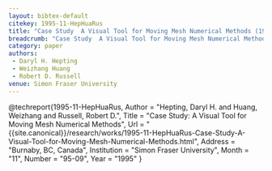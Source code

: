 ```yaml
---
layout: bibtex-default
citekey: 1995-11-HepHuaRus
title: "Case Study  A Visual Tool for Moving Mesh Numerical Methods (1995)"
breadcrumb: "Case Study  A Visual Tool for Moving Mesh Numerical Methods (1995)"
category: paper
authors:
 - Daryl H. Hepting
 - Weizhang Huang
 - Robert D. Russell
venue: Simon Fraser University
---
```

@techreport{1995-11-HepHuaRus,
	Author =  "Hepting, Daryl H. and Huang, Weizhang and Russell, Robert D.",
	Title =  "Case Study: A Visual Tool for Moving Mesh Numerical Methods",
	Url = \"{{site.canonical}}/research/works/1995-11-HepHuaRus-Case-Study-A-Visual-Tool-for-Moving-Mesh-Numerical-Methods.html\",
	Address =  "Burnaby, BC, Canada",
	Institution =  "Simon Fraser University",
	Month =  "11",
	Number =  "95-09",
	Year =  "1995"
}

